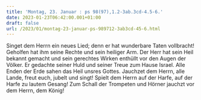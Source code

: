 ```yaml
---
title: 'Montag, 23. Januar : ps 98(97),1.2-3ab.3cd-4.5-6.'
date: 2023-01-23T06:42:00.001+01:00
draft: false
url: /2023/01/montag-23-januar-ps-989712-3ab3cd-45-6.html
---
```


Singet dem Herrn ein neues Lied; denn er hat wunderbare Taten vollbracht! Geholfen hat ihm seine Rechte und sein heiliger Arm. Der Herr hat sein Heil bekannt gemacht und sein gerechtes Wirken enthüllt vor den Augen der Völker. Er gedachte seiner Huld und seiner Treue zum Hause Israel. Alle Enden der Erde sahen das Heil unsres Gottes. Jauchzet dem Herrn, alle Lande, freut euch, jubelt und singt! Spielt dem Herrn auf der Harfe, auf der Harfe zu lautem Gesang! Zum Schall der Trompeten und Hörner jauchzt vor dem Herrn, dem König!